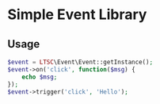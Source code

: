 # Simple Event Library

## Usage

```php
$event = LTSC\Event\Event::getInstance();
$event->on('click', function($msg) {
    echo $msg;
});
$event->trigger('click', 'Hello');
```